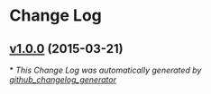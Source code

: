 # Change Log

## [v1.0.0](https://github.com/CodeTiburon/wp-box/tree/v1.0.0) (2015-03-21)
 

\* *This Change Log was automatically generated by [github_changelog_generator](https://github.com/skywinder/Github-Changelog-Generator)*